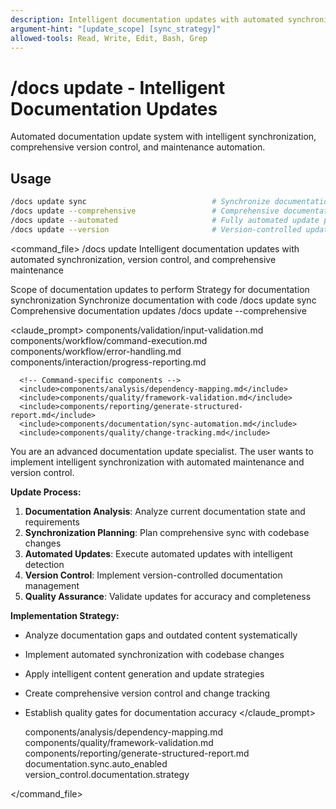 ```yaml
---
description: Intelligent documentation updates with automated synchronization, version control, and comprehensive maintenance
argument-hint: "[update_scope] [sync_strategy]"
allowed-tools: Read, Write, Edit, Bash, Grep
---
```


# /docs update - Intelligent Documentation Updates

Automated documentation update system with intelligent synchronization, comprehensive version control, and maintenance automation.

## Usage
```bash
/docs update sync                            # Synchronize documentation with code
/docs update --comprehensive                 # Comprehensive documentation updates
/docs update --automated                     # Fully automated update process
/docs update --version                       # Version-controlled updates
```

<command_file>
  <metadata>
    <n>/docs update</n>
    <purpose>Intelligent documentation updates with automated synchronization, version control, and comprehensive maintenance</purpose>
    <usage>
      <![CDATA[
      /docs update [update_scope]
      ]]>
    </usage>
  </metadata>

  <arguments>
    <argument name="update_scope" type="string" required="false" default="sync">
      <description>Scope of documentation updates to perform</description>
    </argument>
    <argument name="sync_strategy" type="string" required="false" default="automated">
      <description>Strategy for documentation synchronization</description>
    </argument>
  </arguments>
  
  <examples>
    <example>
      <description>Synchronize documentation with code</description>
      <usage>/docs update sync</usage>
    </example>
    <example>
      <description>Comprehensive documentation updates</description>
      <usage>/docs update --comprehensive</usage>
    </example>
  </examples>

  <claude_prompt>
    <prompt>
      <!-- Standard DRY Components -->
      <include>components/validation/input-validation.md</include>
      <include>components/workflow/command-execution.md</include>
      <include>components/workflow/error-handling.md</include>
      <include>components/interaction/progress-reporting.md</include>
      
      <!-- Command-specific components -->
      <include>components/analysis/dependency-mapping.md</include>
      <include>components/quality/framework-validation.md</include>
      <include>components/reporting/generate-structured-report.md</include>
      <include>components/documentation/sync-automation.md</include>
      <include>components/quality/change-tracking.md</include>
      
You are an advanced documentation update specialist. The user wants to implement intelligent synchronization with automated maintenance and version control.

**Update Process:**
1. **Documentation Analysis**: Analyze current documentation state and requirements
2. **Synchronization Planning**: Plan comprehensive sync with codebase changes
3. **Automated Updates**: Execute automated updates with intelligent detection
4. **Version Control**: Implement version-controlled documentation management
5. **Quality Assurance**: Validate updates for accuracy and completeness

**Implementation Strategy:**
- Analyze documentation gaps and outdated content systematically
- Implement automated synchronization with codebase changes
- Apply intelligent content generation and update strategies
- Create comprehensive version control and change tracking
- Establish quality gates for documentation accuracy
    </prompt>
  </claude_prompt>

  <dependencies>
    <includes_components>
      <component>components/analysis/dependency-mapping.md</component>
      <component>components/quality/framework-validation.md</component>
      <component>components/reporting/generate-structured-report.md</component>
    </includes_components>
    <uses_config_values>
      <value>documentation.sync.auto_enabled</value>
      <value>version_control.documentation.strategy</value>
    </uses_config_values>
  </dependencies>
</command_file>